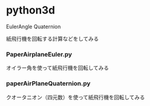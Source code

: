 # python3d
EulerAngle Quaternion

紙飛行機を回転する計算などをしてみる


### PaperAirplaneEuler.py
オイラー角を使って紙飛行機を回転してみる


### paperAirPlaneQuaternion.py
クオータニオン（四元数）を使って紙飛行機を回転してみる


